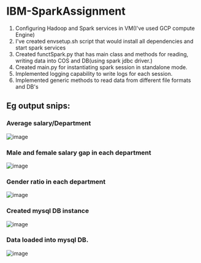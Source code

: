 # IBM-SparkAssignment

1. Configuring Hadoop and Spark services in VM(I've used GCP compute Engine)
2. I've created envsetup.sh script that would install all dependencies and start spark services
3. Created functSpark.py that has main class and methods for reading, writing data into COS and DB(using spark jdbc driver.) 
4. Created main.py for instantiating spark session in standalone mode.
5. Implemented logging capability to write logs for each session.
6. Implemented generic methods to read data from different file formats and DB's

## Eg output snips:

### Average salary/Department

![image](https://user-images.githubusercontent.com/34623941/100903653-299ccc00-34ec-11eb-8be9-041ebdf05b74.png)

### Male and female salary gap in each department

![image](https://user-images.githubusercontent.com/34623941/100903496-fbb78780-34eb-11eb-87ed-41dfd69b8af6.png)

### Gender ratio in each department

![image](https://user-images.githubusercontent.com/34623941/100903746-433e1380-34ec-11eb-884d-fa5b40a715f2.png)

### Created mysql DB instance

![image](https://user-images.githubusercontent.com/34623941/100904167-c2334c00-34ec-11eb-92cb-c204f6cd997c.png)

### Data loaded into mysql DB.

![image](https://user-images.githubusercontent.com/34623941/100904257-d8d9a300-34ec-11eb-9aeb-0684405ab2cf.png)
